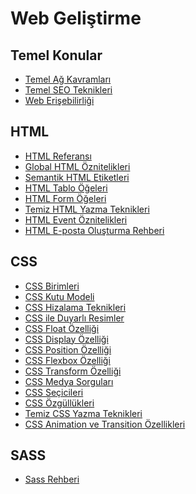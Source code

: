 # Web Geliştirme

## Temel Konular
* <a href="https://medium.com/kodcular/ag-kavramlari-c3980d23b322">Temel Ağ Kavramları</a>
* <a href="https://medium.com/kodcular/temel-seo-teknikleri-b781eaf136ae">Temel SEO Teknikleri</a>
* <a href="https://medium.com/kodcular/web-erisilebilirligi-60e1176e339a">Web Erişebilirliği</a>

## HTML
* <a href="https://medium.com/kodcular/html-referansi-d26663230534">HTML Referansı</a>
* <a href="https://medium.com/kodcular/global-oznitelikler-8be0d794f613">Global HTML Öznitelikleri</a>
* <a href="https://medium.com/kodcular/semantik-html-etiketleri-fbf60a92c9eb">Semantik HTML Etiketleri</a>
* <a href="https://medium.com/kodcular/html-tablolari-a0b6d4c5af50">HTML Tablo Öğeleri</a>
* <a href="https://medium.com/kodcular/html-formlari-31bbc3123dd6">HTML Form Öğeleri</a>
* <a href="https://medium.com/kodcular/temiz-html-css-fd38d533575e">Temiz HTML Yazma Teknikleri</a>
* <a href="https://medium.com/kodcular/event-oznitelikleri-61702ac0940d">HTML Event Öznitelikleri</a>
* <a href="https://medium.com/@devaloper/html-epostalar-6cc0f2e5faba">HTML E-posta Oluşturma Rehberi</a>

## CSS
* <a href="https://medium.com/kodcular/css-birimleri-241512413184">CSS Birimleri</a>
* <a href="https://medium.com/kodcular/kutu-modeli-5a84ae2c47fa">CSS Kutu Modeli</a>
* <a href="https://medium.com/kodcular/css-hizalama-97aeaeb71d9b">CSS Hizalama Teknikleri</a>
* <a href="https://medium.com/kodcular/duyarli-resimler-4b792db512c8">CSS ile Duyarlı Resimler</a>
* <a href="https://medium.com/kodcular/css-float-e825333f099e">CSS Float Özelliği</a>
* <a href="https://medium.com/kodcular/css-display-247520b49544">CSS Display Özelliği</a>
* <a href="https://medium.com/kodcular/css-position-576a40b69343">CSS Position Özelliği</a>
* <a href="https://medium.com/kodcular/css-flexbox-3a2cec1f7614">CSS Flexbox Özelliği</a>
* <a href="https://medium.com/kodcular/transform-ozelligi-f9a9c8d67deb">CSS Transform Özelliği</a>
* <a href="https://medium.com/kodcular/medya-sorgulari-ea77a338075e">CSS Medya Sorguları</a>
* <a href="https://medium.com/kodcular/css-secicileri-6253114d9264">CSS Seçicileri</a>
* <a href="https://medium.com/kodcular/css-ozgullukleri-5fbe403a0eb">CSS Özgüllükleri</a>
* <a href="https://medium.com/kodcular/temiz-html-css-fd38d533575e">Temiz CSS Yazma Teknikleri</a>
* <a href="https://medium.com/kodcular/css-animation-transition-1f8b39ab2de6">CSS Animation ve Transition Özellikleri</a>

## SASS
* <a href="https://medium.com/kodcular/sass-rehberi-d2efd8469ba0">Sass Rehberi</a>
